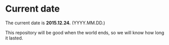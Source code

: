 # Current date

The current date is **2015.12.24.** (YYYY.MM.DD.)

This repository will be good when the world ends, so we will know how long it lasted.